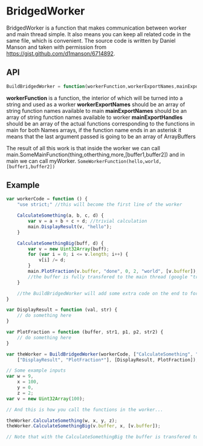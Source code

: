 BridgedWorker
=============

BridgedWorker is a function that makes communication between worker and main thread simple. It also means you can keep all related code in the same file, which is convenient. The source code is written by Daniel Manson and taken with permission from https://gist.github.com/d1manson/6714892.

## API
```javascript
BuildBridgedWorker = function(workerFunction,workerExportNames,mainExportNames,mainExportHandles)
```
**workerFunction** is a function, the interior of which will be turned into a string and used as a worker
**workerExportNames** should be an array of string function names available to main 
**mainExportNames** should be an array of string function names available to worker
**mainExportHandles** should be an array of the actual functions corresponding to the functions in main for both Names arrays, if the function name ends in an asterisk it means that the last argument passed is going to be an array of ArrayBuffers

The result of all this work is that inside the worker we can call main.SomeMainFunction(thing,otherthing,more,[buffer1,buffer2]) and in main we can call myWorker. `SomeWorkerFunction(hello,world,[buffer1,buffer2])`

## Example
```javascript
var workerCode = function () {
    "use strict;" //this will become the first line of the worker

    CalculateSomething(a, b, c, d) {
        var v = a + b + c + d; //trivial calculation
        main.DisplayResult(v, "hello");
    }

    CalculateSomethingBig(buff, d) {
        var v = new Uint32Array(buff);
        for (var i = 0; i <= v.length; i++) {
            v[i] /= d;
        }
        main.PlotFraction(v.buffer, "done", 0, 2, "world", [v.buffer]);
        //the buffer is fully transfered to the main thread (google "transferable objects javascript")
    }

    //the BuildBridgedWorker will add some extra code on the end to form the complete worker code
}

var DisplayResult = function (val, str) {
    // do something here
}

var PlotFraction = function (buffer, str1, p1, p2, str2) {
    // do something here
}

var theWorker = BuildBridgedWorker(workerCode, ["CalculateSomething", "CalculateSomethingBig*"], //note asterisk indicating ArrayBuffer transfer
    ["DisplayResult", "PlotFraction*"], [DisplayResult, PlotFraction]);

// Some example inputs
var w = 9,
    x = 100,
    y = 0,
    z = 2;
var v = new Uint32Array(100);

// And this is how you call the functions in the worker...

theWorker.CalculateSomething(w, x, y, z);
theWorker.CalculateSomethingBig(v.buffer, x, [v.buffer]);

// Note that with the CalculateSomethingBig the buffer is transfered to the worker thread (and dissapears on the main thread)
  ```